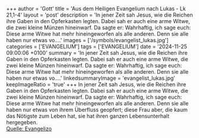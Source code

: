 +++
author = 'Gott'
title = 'Aus dem Heiligen Evangelium nach Lukas - Lk 21,1-4'
layout = 'post'
description = 'In jener Zeit sah Jesus, wie die Reichen ihre Gaben in den Opferkasten legten. Dabei sah er auch eine arme Witwe, die zwei kleine Münzen hineinwarf. Da sagte er: Wahrhaftig, ich sage euch: Diese arme Witwe hat mehr hineingeworfen als alle anderen. Denn sie alle haben nur etwas vo....'
images = ['/symbols/evangelist_lukas.jpg']
categories = ['EVANGELIUM']
tags = ['EVANGELIUM']
date = '2024-11-25 09:00:06 +0100'
summary = 'In jener Zeit sah Jesus, wie die Reichen ihre Gaben in den Opferkasten legten. Dabei sah er auch eine arme Witwe, die zwei kleine Münzen hineinwarf. Da sagte er: Wahrhaftig, ich sage euch: Diese arme Witwe hat mehr hineingeworfen als alle anderen. Denn sie alle haben nur etwas vo....'
linkedsummaryImage = 'evangelist_lukas.jpg'
keepImageRatio = 'true'
+++
In jener Zeit sah Jesus, wie die Reichen ihre Gaben in den Opferkasten legten.
Dabei sah er auch eine arme Witwe, die zwei kleine Münzen hineinwarf.
Da sagte er: Wahrhaftig, ich sage euch: Diese arme Witwe hat mehr hineingeworfen als alle anderen.
Denn sie alle haben nur etwas von ihrem Überfluss geopfert; diese Frau aber, die kaum das Nötigste zum Leben hat, sie hat ihren ganzen Lebensunterhalt hergegeben.<!--more--><br> [Quelle: Evangelizo](https://evangeliumtagfuertag.org/DE/gospel)